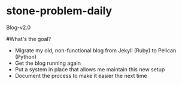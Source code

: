 # stone-problem-daily
Blog-v2.0

#What's the goal?
- Migrate my old, non-functional blog from Jekyll (Ruby) to Pelican (Python)
- Get the blog running again
- Put a system in place that allows me maintain this new setup
- Document the process to make it easier the next time 